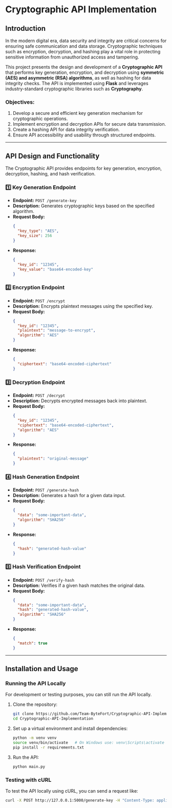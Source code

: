 # Cryptographic API Implementation

## Introduction

In the modern digital era, data security and integrity are critical concerns for ensuring safe communication and data storage. Cryptographic techniques such as encryption, decryption, and hashing play a vital role in protecting sensitive information from unauthorized access and tampering.

This project presents the design and development of a **Cryptographic API** that performs key generation, encryption, and decryption using **symmetric (AES) and asymmetric (RSA) algorithms**, as well as hashing for data integrity checks. The API is implemented using **Flask** and leverages industry-standard cryptographic libraries such as **Cryptography**.

### Objectives:
1. Develop a secure and efficient key generation mechanism for cryptographic operations.
2. Implement encryption and decryption APIs for secure data transmission.
3. Create a hashing API for data integrity verification.
4. Ensure API accessibility and usability through structured endpoints.

---

## API Design and Functionality

The Cryptographic API provides endpoints for key generation, encryption, decryption, hashing, and hash verification.

### 1️⃣ Key Generation Endpoint
- **Endpoint:** `POST /generate-key`
- **Description:** Generates cryptographic keys based on the specified algorithm.
- **Request Body:**
  ```json
  {
    "key_type": "AES",
    "key_size": 256
  }
  ```
- **Response:**
  ```json
  {
    "key_id": "12345",
    "key_value": "base64-encoded-key"
  }
  ```

### 2️⃣ Encryption Endpoint
- **Endpoint:** `POST /encrypt`
- **Description:** Encrypts plaintext messages using the specified key.
- **Request Body:**
  ```json
  {
    "key_id": "12345",
    "plaintext": "message-to-encrypt",
    "algorithm": "AES"
  }
  ```
- **Response:**
  ```json
  {
    "ciphertext": "base64-encoded-ciphertext"
  }
  ```

### 3️⃣ Decryption Endpoint
- **Endpoint:** `POST /decrypt`
- **Description:** Decrypts encrypted messages back into plaintext.
- **Request Body:**
  ```json
  {
    "key_id": "12345",
    "ciphertext": "base64-encoded-ciphertext",
    "algorithm": "AES"
  }
  ```
- **Response:**
  ```json
  {
    "plaintext": "original-message"
  }
  ```

### 4️⃣ Hash Generation Endpoint
- **Endpoint:** `POST /generate-hash`
- **Description:** Generates a hash for a given data input.
- **Request Body:**
  ```json
  {
    "data": "some-important-data",
    "algorithm": "SHA256"
  }
  ```
- **Response:**
  ```json
  {
    "hash": "generated-hash-value"
  }
  ```

### 5️⃣ Hash Verification Endpoint
- **Endpoint:** `POST /verify-hash`
- **Description:** Verifies if a given hash matches the original data.
- **Request Body:**
  ```json
  {
    "data": "some-important-data",
    "hash": "generated-hash-value",
    "algorithm": "SHA256"
  }
  ```
- **Response:**
  ```json
  {
    "match": true
  }
  ```

---

## Installation and Usage

### Running the API Locally

For development or testing purposes, you can still run the API locally.

1. Clone the repository:
    ```sh
    git clone https://github.com/Team-ByteFort/Cryptographic-API-Implementation.git
    cd Cryptographic-API-Implementation
    ```

2. Set up a virtual environment and install dependencies:
    ```sh
    python -m venv venv
    source venv/bin/activate   # On Windows use: venv\Scripts\activate
    pip install -r requirements.txt
    ```

3. Run the API:
    ```sh
    python main.py
    ```

### Testing with cURL

To test the API locally using cURL, you can send a request like:

```sh
curl -X POST http://127.0.0.1:5000/generate-key -H "Content-Type: application/json" -d '{"key_type": "AES", "key_size": 256}'


